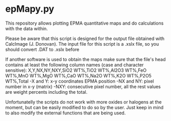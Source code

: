 epMapy.py
===============

This repository allows plotting EPMA quantitative maps and do calculations with the data within.

Please be aware that this script is designed for the output file obtained with CalcImage (J. Donovan).
The input file for this script is a .xslx file, so you should convert .DAT to .xslx before

If another software is used to obtain the maps make sure that the file's head contains 
at least the following column names (case and character sensitive):
X,Y,NX,NY,NXY,SiO2 WT%,TiO2 WT%,Al2O3 WT%,FeO WT%,MnO WT%,MgO WT%,CaO WT%,Na2O WT%,K2O WT%,P2O5 WT%,Total
-X and Y: x-y coordinates EPMA position
-NX and NY: pixel number in x-y (matrix)
-NXY: consecutive pixel number, all the rest values are weight percents including the total. 

Unfortunatelly the scripts do not work with more oxides or halogens at the moment, but can be easily
modified to do so by the user. Just keep in mind to also modify the external functions that are being used.